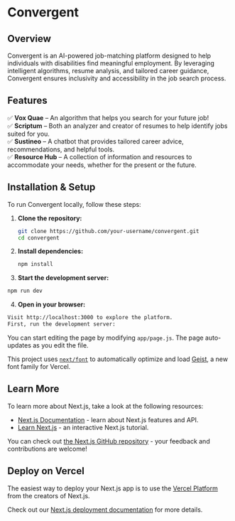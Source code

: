 # **Convergent**  

## **Overview**  
Convergent is an AI-powered job-matching platform designed to help individuals with disabilities find meaningful employment. By leveraging intelligent algorithms, resume analysis, and tailored career guidance, Convergent ensures inclusivity and accessibility in the job search process.  

## **Features**  
✅ **Vox Quae** – An algorithm that helps you search for your future job!  
✅ **Scriptum** – Both an analyzer and creator of resumes to help identify jobs suited for you.  
✅ **Sustineo** – A chatbot that provides tailored career advice, recommendations, and helpful tools.  
✅ **Resource Hub** – A collection of information and resources to accommodate your needs, whether for the present or the future.  

## **Installation & Setup**  
To run Convergent locally, follow these steps:  

1. **Clone the repository:**  
   ```bash
   git clone https://github.com/your-username/convergent.git
   cd convergent
    ```
2. **Install dependencies:**  
   ```bash
   npm install
   ```
3. **Start the development server:**
  ```bash
  npm run dev
  ```
4. **Open in your browser:**
  ```bash
  Visit http://localhost:3000 to explore the platform.
  First, run the development server:
  ```

You can start editing the page by modifying `app/page.js`. The page auto-updates as you edit the file.

This project uses [`next/font`](https://nextjs.org/docs/app/building-your-application/optimizing/fonts) to automatically optimize and load [Geist](https://vercel.com/font), a new font family for Vercel.

## Learn More

To learn more about Next.js, take a look at the following resources:

- [Next.js Documentation](https://nextjs.org/docs) - learn about Next.js features and API.
- [Learn Next.js](https://nextjs.org/learn) - an interactive Next.js tutorial.

You can check out [the Next.js GitHub repository](https://github.com/vercel/next.js) - your feedback and contributions are welcome!

## Deploy on Vercel

The easiest way to deploy your Next.js app is to use the [Vercel Platform](https://vercel.com/new?utm_medium=default-template&filter=next.js&utm_source=create-next-app&utm_campaign=create-next-app-readme) from the creators of Next.js.

Check out our [Next.js deployment documentation](https://nextjs.org/docs/app/building-your-application/deploying) for more details.
